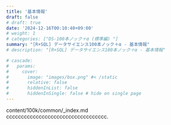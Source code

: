 ```yaml
---
title: '基本情報'
draft: false
# draft: true
date: '2024-12-16T00:10:40+09:00'
# weight: 1
# categories: ["DS-100本ノック＋α (標準編) "]
summary: "[R+SQL] データサイエンス100本ノック＋α - 基本情報"
# description: "[R+SQL] データサイエンス100本ノック＋α - 基本情報"

# cascade:
#   params: 
#     cover:
#       image: "images/box.png" #< /static
#       relative: false
#       hiddenInList: false
#       hiddenInSingle: false # hide on single page
---
```


content/100k/common/_index.md  
cccccccccccccccccccccccccccccccccc.

